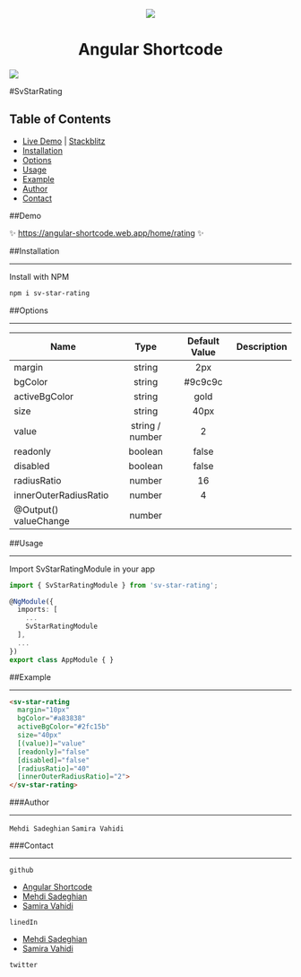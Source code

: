 <p align="center">
  <img style="text-align: center" src="https://angular-shortcode.web.app/assets/icons/logo-128.png">
  <h1 align="center">Angular Shortcode</h1>
</p>

[comment]: <> (![]&#40;https://angular-shortcode.web.app/assets/icons/logo-128.png&#41;)

![](https://img.shields.io/github/stars/pandao/editor.md.svg) 

#SvStarRating

## Table of Contents

- [Live Demo](#demo) | [Stackblitz](#demo)
- [Installation](#installation)
- [Options](#options)
- [Usage](#usage)
- [Example](#example)
- [Author](#author)
- [Contact](#conatact)


<a name="demo"/>

##Demo

✨ https://angular-shortcode.web.app/home/rating ✨


<a name="installation"/>

##Installation 
***
Install with NPM

```bash
npm i sv-star-rating
```


<a name="options"/>

##Options
***

| Name                  | Type            | Default Value  |Description |
| --------------------- |:---------------:|:--------------:|------------|
| margin                | string          | 2px            |
| bgColor               | string          | #9c9c9c        |
| activeBgColor         | string          | gold           |
| size                  | string          | 40px           |
| value                 | string / number | 2              |
| readonly              | boolean         | false          |
| disabled              | boolean         | false          |
| radiusRatio           | number          | 16             |
| innerOuterRadiusRatio | number          | 4              |
| @Output() valueChange | number          |                |


<a name="usage"/>

##Usage
***

Import SvStarRatingModule in your app

```typescript
import { SvStarRatingModule } from 'sv-star-rating';

@NgModule({
  imports: [
    ...
    SvStarRatingModule
  ],
  ...
})
export class AppModule { }
```

<a name="example"/>

##Example
***
```html
<sv-star-rating
  margin="10px"
  bgColor="#a83838"
  activeBgColor="#2fc15b"
  size="40px"
  [(value)]="value"
  [readonly]="false"
  [disabled]="false"
  [radiusRatio]="40"
  [innerOuterRadiusRatio]="2">
</sv-star-rating>
```

<a name="auther"/>

###Author
***
`Mehdi Sadeghian` `Samira Vahidi`


<a name="conatact"/>

###Contact
***
 `github`
   - [Angular Shortcode](https://github.com/angular-shorcode/)
   - [Mehdi Sadeghian](https://github.com/sadeghianme)
   - [Samira Vahidi](https://github.com/svahidi)

  `linedIn`
   - [Mehdi Sadeghian](https://linkedin.com/in/mehdi-sadeghian-864912a5)
   - [Samira Vahidi](https://www.linkedin.com/in/samira-vahidi-2368856b)

  `twitter`




